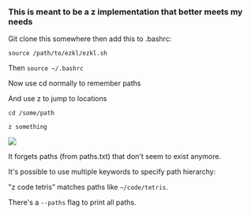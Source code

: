### This is meant to be a z implementation that better meets my needs

Git clone this somewhere then add this to .bashrc:

```
source /path/to/ezkl/ezkl.sh
```

Then `source ~/.bashrc`

Now use cd normally to remember paths

And use z to jump to locations

`cd /some/path`

`z something`

![](https://i.imgur.com/IFp9xtB.jpg)

It forgets paths (from paths.txt) that don't seem to exist anymore.

It's possible to use multiple keywords to specify path hierarchy:

"z code tetris" matches paths like `~/code/tetris`. 

There's a `--paths` flag to print all paths.